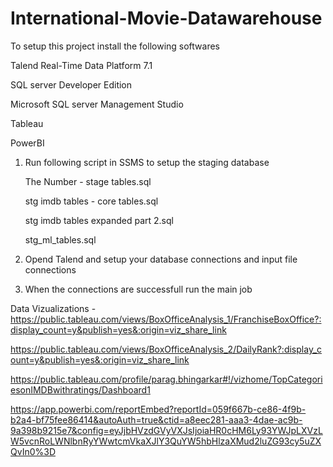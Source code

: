 # International-Movie-Datawarehouse


To setup this project install the following softwares 

Talend Real-Time Data Platform 7.1

SQL server Developer Edition

Microsoft SQL server Management Studio

Tableau

PowerBI


1. Run following script in SSMS to setup the staging database
    
    The Number - stage tables.sql	
    
    stg imdb tables - core tables.sql	
    
    stg imdb tables expanded part 2.sql
    
    stg_ml_tables.sql
 
2. Opend Talend and setup your database connections and input file connections

3. When the connections are successfull run the main job


Data Vizualizations - 
https://public.tableau.com/views/BoxOfficeAnalysis_1/FranchiseBoxOffice?:display_count=y&publish=yes&:origin=viz_share_link


https://public.tableau.com/views/BoxOfficeAnalysis_2/DailyRank?:display_count=y&publish=yes&:origin=viz_share_link



https://public.tableau.com/profile/parag.bhingarkar#!/vizhome/TopCategoriesonIMDBwithratings/Dashboard1

https://app.powerbi.com/reportEmbed?reportId=059f667b-ce86-4f9b-b2a4-bf75fee86414&autoAuth=true&ctid=a8eec281-aaa3-4dae-ac9b-9a398b9215e7&config=eyJjbHVzdGVyVXJsIjoiaHR0cHM6Ly93YWJpLXVzLW5vcnRoLWNlbnRyYWwtcmVkaXJlY3QuYW5hbHlzaXMud2luZG93cy5uZXQvIn0%3D
